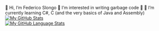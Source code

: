 👋 Hi, I’m Federico Slongo 💖 I’m interested in writing garbage code 💖 🌱 I’m currently learning C#, C (and the very basics of Java and Assembly)   
[![My GitHub Stats](https://github-readme-stats.vercel.app/api/?username=FedericoSlongo&count_private=true&theme=tokyonight&showicons=true)]()  
[![My GitHub Language Stats](https://github-readme-stats.vercel.app/api/top-langs/?username=FedericoSlongo&langs_count=5&theme=tokyonight)]()
